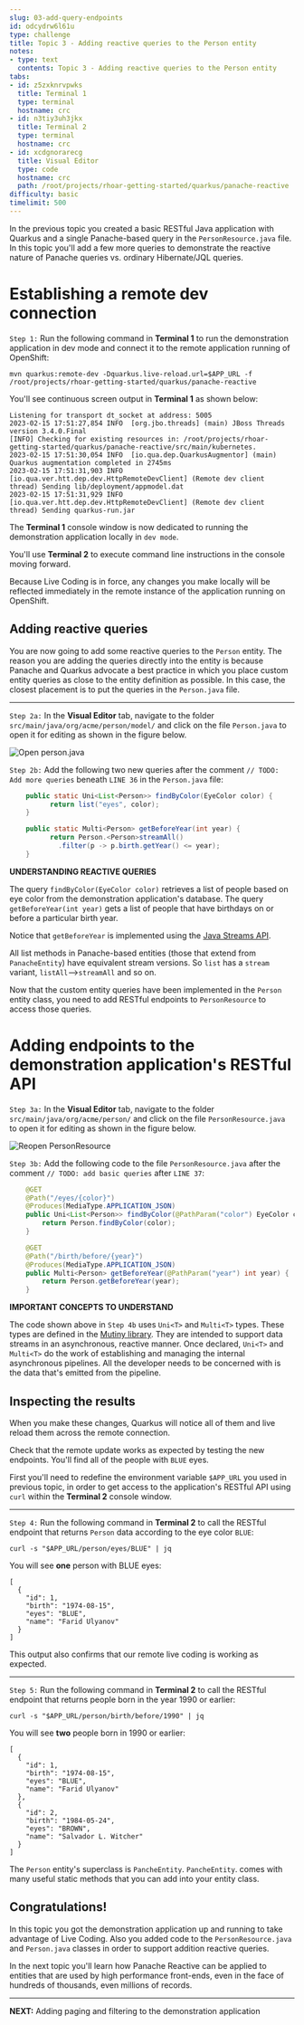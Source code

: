 ```yaml
---
slug: 03-add-query-endpoints
id: odcydrw6l61u
type: challenge
title: Topic 3 - Adding reactive queries to the Person entity
notes:
- type: text
  contents: Topic 3 - Adding reactive queries to the Person entity
tabs:
- id: z5zxknrvpwks
  title: Terminal 1
  type: terminal
  hostname: crc
- id: n3tiy3uh3jkx
  title: Terminal 2
  type: terminal
  hostname: crc
- id: xcdgnorarecg
  title: Visual Editor
  type: code
  hostname: crc
  path: /root/projects/rhoar-getting-started/quarkus/panache-reactive
difficulty: basic
timelimit: 500
---
```

In the previous topic you created a basic RESTful Java application with Quarkus and a single Panache-based query in the `PersonResource.java` file. In this topic you'll add a few more queries to demonstrate the reactive nature of Panache queries vs. ordinary Hibernate/JQL queries.

# Establishing a remote dev connection

`Step 1:` Run the following command in **Terminal 1** to run the demonstration application in dev mode and connect it to the remote application running of OpenShift:

```
mvn quarkus:remote-dev -Dquarkus.live-reload.url=$APP_URL -f /root/projects/rhoar-getting-started/quarkus/panache-reactive
```

You'll see continuous screen output in **Terminal 1** as shown below:

```console
Listening for transport dt_socket at address: 5005
2023-02-15 17:51:27,854 INFO  [org.jbo.threads] (main) JBoss Threads version 3.4.0.Final
[INFO] Checking for existing resources in: /root/projects/rhoar-getting-started/quarkus/panache-reactive/src/main/kubernetes.
2023-02-15 17:51:30,054 INFO  [io.qua.dep.QuarkusAugmentor] (main) Quarkus augmentation completed in 2745ms
2023-02-15 17:51:31,903 INFO  [io.qua.ver.htt.dep.dev.HttpRemoteDevClient] (Remote dev client thread) Sending lib/deployment/appmodel.dat
2023-02-15 17:51:31,929 INFO  [io.qua.ver.htt.dep.dev.HttpRemoteDevClient] (Remote dev client thread) Sending quarkus-run.jar
```
The **Terminal 1** console window is now dedicated to running the demonstration application locally in `dev mode`.

You'll use **Terminal 2** to execute command line instructions in the console moving forward.

Because Live Coding is in force, any changes you make locally will be reflected immediately in the remote instance of the application running on OpenShift.

## Adding reactive queries

You are now going to add some reactive queries to the `Person` entity. The reason you are adding the queries directly into the entity is because Panache and Quarkus advocate a best practice in which you place custom entity queries as close to the entity definition as possible. In this case, the closest placement is to put the queries in the `Person.java` file.

----

`Step 2a:` In the **Visual Editor** tab, navigate to the folder `src/main/java/org/acme/person/model/` and click on the file `Person.java` to open it for editing as shown in the figure below.

![Open person.java](../assets/open-person-java-02.png)

`Step 2b:` Add the following two new queries after the comment `// TODO: Add more queries` beneath `LINE 36` in the `Person.java` file:

```java
    public static Uni<List<Person>> findByColor(EyeColor color) {
          return list("eyes", color);
    }

    public static Multi<Person> getBeforeYear(int year) {
          return Person.<Person>streamAll()
            .filter(p -> p.birth.getYear() <= year);
    }
```

**UNDERSTANDING REACTIVE QUERIES**

The query `findByColor(EyeColor color)` retrieves a list of people based on eye color from the demonstration application's database. The query `getBeforeYear(int year)` gets a list of people that have birthdays on or before a particular birth year.

Notice that `getBeforeYear` is implemented using the [Java Streams API](https://docs.oracle.com/javase/8/docs/api/java/util/stream/package-summary.html).

All list methods in Panache-based entities (those that extend from `PanacheEntity`) have equivalent stream versions. So `list` has a `stream` variant, `listAll`-->`streamAll` and so on.

Now that the custom entity queries have been implemented in the `Person` entity class, you need to add RESTful endpoints to `PersonResource` to access those queries.

# Adding endpoints to the demonstration application's RESTful API

`Step 3a:` In the **Visual Editor** tab, navigate to the folder `src/main/java/org/acme/person/` and click on the file `PersonResource.java` to open it for editing as shown in the figure below.

![Reopen PersonResource](../assets/reopen-personresource-java.png)

`Step 3b:` Add the following code to the file `PersonResource.java` after the comment `// TODO: add basic queries` after `LINE 37`:

```java
    @GET
    @Path("/eyes/{color}")
    @Produces(MediaType.APPLICATION_JSON)
    public Uni<List<Person>> findByColor(@PathParam("color") EyeColor color) {
        return Person.findByColor(color);
    }

    @GET
    @Path("/birth/before/{year}")
    @Produces(MediaType.APPLICATION_JSON)
    public Multi<Person> getBeforeYear(@PathParam("year") int year) {
        return Person.getBeforeYear(year);
    }
```

**IMPORTANT CONCEPTS TO UNDERSTAND**

The code shown above in `Step 4b` uses `Uni<T>` and `Multi<T>` types. These types are defined in the [Mutiny library](https://javadoc.io/doc/io.smallrye.reactive/mutiny/latest/index.html). They are intended to support data streams in an asynchronous, reactive manner. Once declared, `Uni<T>` and `Multi<T>` do the work of establishing and managing the internal asynchronous pipelines. All the developer needs to be concerned with is the data that's emitted from the pipeline.

## Inspecting the results

When you make these changes, Quarkus will notice all of them and live reload them across the remote connection.

Check that the remote update works as expected by testing the new endpoints. You'll find all of the people with `BLUE` eyes.

First you'll need to redefine the environment variable `$APP_URL` you used in previous topic, in order to get access to the application's RESTful API using `curl` within the **Terminal 2** console window.

----

`Step 4:` Run the following command in **Terminal 2** to call the RESTful endpoint that returns `Person` data according to the eye color `BLUE`:

```
curl -s "$APP_URL/person/eyes/BLUE" | jq
```

You will see **one** person with BLUE eyes:

```console
[
  {
    "id": 1,
    "birth": "1974-08-15",
    "eyes": "BLUE",
    "name": "Farid Ulyanov"
  }
]
```

This output also confirms that our remote live coding is working as expected.

----

`Step 5:` Run the following command in **Terminal 2** to call the RESTful endpoint that returns people born in the year 1990 or earlier:

```
curl -s "$APP_URL/person/birth/before/1990" | jq
```

You will see **two** people born in 1990 or earlier:

```console
[
  {
    "id": 1,
    "birth": "1974-08-15",
    "eyes": "BLUE",
    "name": "Farid Ulyanov"
  },
  {
    "id": 2,
    "birth": "1984-05-24",
    "eyes": "BROWN",
    "name": "Salvador L. Witcher"
  }
]
```

The `Person` entity's superclass is `PancheEntity`. `PancheEntity`. comes with many useful static methods that you can add into your entity class.


## Congratulations!

In this topic you got the demonstration application up and running to take advantage of Live Coding. Also you added code to the `PersonResource.java` and `Person.java` classes in order to support addition reactive queries.

In the next topic you'll learn how Panache Reactive can be applied to entities that are used by high performance front-ends, even in the face of hundreds of thousands, even millions of records.

----

**NEXT:** Adding paging and filtering to the demonstration application